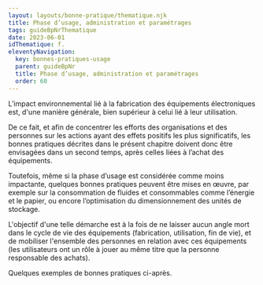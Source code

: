```yaml
---
layout: layouts/bonne-pratique/thematique.njk
title: Phase d’usage, administration et paramétrages
tags: guideBpNrThematique
date: 2023-06-01
idThematique: f.
eleventyNavigation:
  key: bonnes-pratiques-usage
  parent: guideBpNr
  title: Phase d’usage, administration et paramétrages
  order: 60
---
```


L’impact environnemental lié à la fabrication des équipements électroniques est, d'une manière générale, bien supérieur à celui lié à leur utilisation. 

De ce fait, et afin de concentrer les efforts des organisations et des personnes sur les actions ayant des effets positifs les plus significatifs, les bonnes pratiques décrites dans le présent chapitre doivent donc être envisagées dans un second temps, après celles liées à l’achat des équipements.

Toutefois, même si la phase d’usage est considérée comme moins impactante, quelques bonnes pratiques peuvent être mises en œuvre, par exemple sur la consommation de fluides et consommables comme l’énergie et le papier, ou encore l’optimisation du dimensionnement des unités de stockage.

L'objectif d'une telle démarche est à la fois de ne laisser aucun angle mort dans le cycle de vie des équipements (fabrication, utilisation, fin de vie), et de mobiliser l'ensemble des personnes en relation avec ces équipements (les utilisateurs ont un rôle à jouer au même titre que la personne responsable des achats).

Quelques exemples de bonnes pratiques ci-après.

